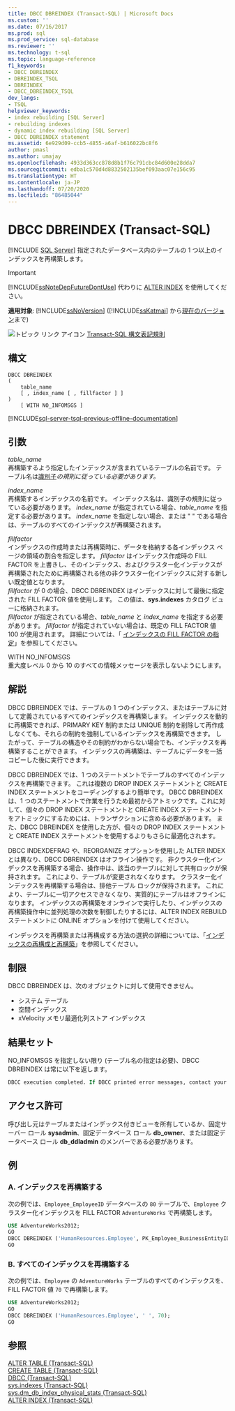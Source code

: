 ```yaml
---
title: DBCC DBREINDEX (Transact-SQL) | Microsoft Docs
ms.custom: ''
ms.date: 07/16/2017
ms.prod: sql
ms.prod_service: sql-database
ms.reviewer: ''
ms.technology: t-sql
ms.topic: language-reference
f1_keywords:
- DBCC DBREINDEX
- DBREINDEX_TSQL
- DBREINDEX
- DBCC_DBREINDEX_TSQL
dev_langs:
- TSQL
helpviewer_keywords:
- index rebuilding [SQL Server]
- rebuilding indexes
- dynamic index rebuilding [SQL Server]
- DBCC DBREINDEX statement
ms.assetid: 6e929d09-ccb5-4855-a6af-b616022bc8f6
author: pmasl
ms.author: umajay
ms.openlocfilehash: 4933d363cc878d8b1f76c791cbc84d600e28dda7
ms.sourcegitcommit: edba1c570d4d8832502135bef093aac07e156c95
ms.translationtype: HT
ms.contentlocale: ja-JP
ms.lasthandoff: 07/20/2020
ms.locfileid: "86485044"
---
```

# <a name="dbcc-dbreindex-transact-sql"></a>DBCC DBREINDEX (Transact-SQL)
[!INCLUDE [SQL Server](../../includes/applies-to-version/sqlserver.md)]
指定されたデータベース内のテーブルの 1 つ以上のインデックスを再構築します。
  
> [!IMPORTANT]  
>  [!INCLUDE[ssNoteDepFutureDontUse](../../includes/ssnotedepfuturedontuse-md.md)] 代わりに [ALTER INDEX](../../t-sql/statements/alter-index-transact-sql.md) を使用してください。  
  
**適用対象**: [!INCLUDE[ssNoVersion](../../includes/ssnoversion-md.md)] ([!INCLUDE[ssKatmai](../../includes/sskatmai-md.md)] から[現在のバージョン](https://go.microsoft.com/fwlink/p/?LinkId=299658)まで)
  
![トピック リンク アイコン](../../database-engine/configure-windows/media/topic-link.gif "トピック リンク アイコン") [Transact-SQL 構文表記規則](../../t-sql/language-elements/transact-sql-syntax-conventions-transact-sql.md)
  
## <a name="syntax"></a>構文  
  
```syntaxsql
DBCC DBREINDEX   
(   
    table_name   
    [ , index_name [ , fillfactor ] ]  
)  
    [ WITH NO_INFOMSGS ]   
```  
  
[!INCLUDE[sql-server-tsql-previous-offline-documentation](../../includes/sql-server-tsql-previous-offline-documentation.md)]

## <a name="arguments"></a>引数
 *table_name*  
 再構築するよう指定したインデックスが含まれているテーブルの名前です。 テーブル名は[識別子](../../relational-databases/databases/database-identifiers.md)*の規則に従っている必要があります。*  
  
 *index_name*  
 再構築するインデックスの名前です。 インデックス名は、識別子の規則に従っている必要があります。 *index_name* が指定されている場合、*table_name* を指定する必要があります。 *index_name* を指定しない場合、または " " である場合は、テーブルのすべてのインデックスが再構築されます。  
  
 *fillfactor*  
 インデックスの作成時または再構築時に、データを格納する各インデックス ページの領域の割合を指定します。 *fillfactor* はインデックス作成時の FILL FACTOR を上書きし、そのインデックス、およびクラスター化インデックスが再構築されたために再構築される他の非クラスター化インデックスに対する新しい既定値となります。  
 *fillfactor* が 0 の場合、DBCC DBREINDEX はインデックスに対して最後に指定された FILL FACTOR 値を使用します。 この値は、**sys.indexes** カタログ ビューに格納されます。   
 *fillfactor* が指定されている場合、*table_name* と *index_name* を指定する必要があります。 *fillfactor* が指定されていない場合は、既定の FILL FACTOR 値 100 が使用されます。 詳細については、「 [インデックスの FILL FACTOR の指定](../../relational-databases/indexes/specify-fill-factor-for-an-index.md)」を参照してください。  
  
 WITH NO_INFOMSGS  
 重大度レベル 0 から 10 のすべての情報メッセージを表示しないようにします。  
  
## <a name="remarks"></a>解説  
DBCC DBREINDEX では、テーブルの 1 つのインデックス、またはテーブルに対して定義されているすべてのインデックスを再構築します。 インデックスを動的に再構築できれば、PRIMARY KEY 制約または UNIQUE 制約を削除して再作成しなくても、それらの制約を強制しているインデックスを再構築できます。 したがって、テーブルの構造やその制約がわからない場合でも、インデックスを再構築することができます。 インデックスの再構築は、テーブルにデータを一括コピーした後に実行できます。

DBCC DBREINDEX では、1 つのステートメントでテーブルのすべてのインデックスを再構築できます。 これは複数の DROP INDEX ステートメントと CREATE INDEX ステートメントをコーディングするより簡単です。 DBCC DBREINDEX は、1 つのステートメントで作業を行うため最初からアトミックです。これに対して、個々の DROP INDEX ステートメントと CREATE INDEX ステートメントをアトミックにするためには、トランザクションに含める必要があります。 また、DBCC DBREINDEX を使用した方が、個々の DROP INDEX ステートメントと CREATE INDEX ステートメントを使用するよりもさらに最適化されます。

DBCC INDEXDEFRAG や、REORGANIZE オプションを使用した ALTER INDEX とは異なり、DBCC DBREINDEX はオフライン操作です。 非クラスター化インデックスを再構築する場合、操作中は、該当のテーブルに対して共有ロックが保持されます。 これにより、テーブルが変更されなくなります。 クラスター化インデックスを再構築する場合は、排他テーブル ロックが保持されます。 これにより、テーブルに一切アクセスできなくなり、実質的にテーブルはオフラインになります。 インデックスの再構築をオンラインで実行したり、インデックスの再構築操作中に並列処理の次数を制御したりするには、ALTER INDEX REBUILD ステートメントに ONLINE オプションを付けて使用してください。

インデックスを再構築または再構成する方法の選択の詳細については、「[インデックスの再構成と再構築](../../relational-databases/indexes/reorganize-and-rebuild-indexes.md)」を参照してください。
  
## <a name="restrictions"></a>制限  
DBCC DBREINDEX は、次のオブジェクトに対して使用できません。
-   システム テーブル  
-   空間インデックス  
-   xVelocity メモリ最適化列ストア インデックス  
  
## <a name="result-sets"></a>結果セット  
NO_INFOMSGS を指定しない限り (テーブル名の指定は必要)、DBCC DBREINDEX は常に以下を返します。
  
```sql
DBCC execution completed. If DBCC printed error messages, contact your system administrator.  
```  
  
## <a name="permissions"></a>アクセス許可  
呼び出し元はテーブルまたはインデックス付きビューを所有しているか、固定サーバー ロール **sysadmin**、固定データベース ロール **db_owner**、または固定データベース ロール **db_ddladmin** のメンバーである必要があります。
  
## <a name="examples"></a>例  
### <a name="a-rebuilding-an-index"></a>A. インデックスを再構築する  
次の例では、`Employee_EmployeeID` データベースの `80` テーブルで、`Employee` クラスター化インデックスを FILL FACTOR `AdventureWorks` で再構築します。
  
```sql  
USE AdventureWorks2012;   
GO  
DBCC DBREINDEX ('HumanResources.Employee', PK_Employee_BusinessEntityID,80);  
GO  
```  
  
### <a name="b-rebuilding-all-indexes"></a>B. すべてのインデックスを再構築する  
次の例では、`Employee` の `AdventureWorks` テーブルのすべてのインデックスを、FILL FACTOR 値 `70` で再構築します。
  
```sql
USE AdventureWorks2012;   
GO  
DBCC DBREINDEX ('HumanResources.Employee', ' ', 70);  
GO  
```  
  
## <a name="see-also"></a>参照  
[ALTER TABLE &#40;Transact-SQL&#41;](../../t-sql/statements/alter-table-transact-sql.md)  
[CREATE TABLE &#40;Transact-SQL&#41;](../../t-sql/statements/create-table-transact-sql.md)  
[DBCC &#40;Transact-SQL&#41;](../../t-sql/database-console-commands/dbcc-transact-sql.md)  
[sys.indexes &#40;Transact-SQL&#41;](../../relational-databases/system-catalog-views/sys-indexes-transact-sql.md)  
[sys.dm_db_index_physical_stats &#40;Transact-SQL&#41;](../../relational-databases/system-dynamic-management-views/sys-dm-db-index-physical-stats-transact-sql.md)  
[ALTER INDEX &#40;Transact-SQL&#41;](../../t-sql/statements/alter-index-transact-sql.md)  
  
  

